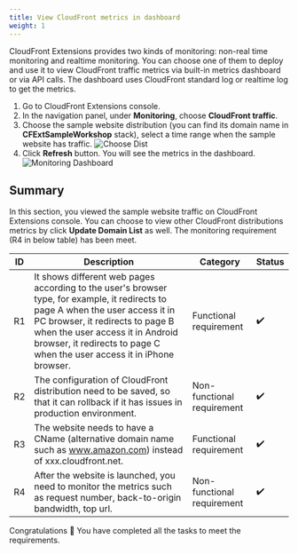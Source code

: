 ```yaml
---
title: View CloudFront metrics in dashboard 
weight: 1
---
```


CloudFront Extensions provides two kinds of monitoring: non-real time monitoring and realtime monitoring. You can choose one of them to deploy and use it to view CloudFront traffic metrics via built-in metrics dashboard or via API calls. The dashboard uses CloudFront standard log or realtime log to get the metrics.


1. Go to CloudFront Extensions console.
2. In the navigation panel, under **Monitoring**, choose **CloudFront traffic**.
2. Choose the sample website distribution (you can find its domain name in **CFExtSampleWorkshop** stack), select a time range when the sample website has traffic.
   ![Choose Dist](/images/choose_dist_time.png)
3. Click **Refresh** button. You will see the metrics in the dashboard.
  ![Monitoring Dashboard](/images/monitoring_dashboard.png)


## Summary

In this section, you viewed the sample website traffic on CloudFront Extensions console. You can choose to view other CloudFront distributions metrics by click **Update Domain List** as well. The monitoring requirement (R4 in below table) has been meet.

| ID | Description  | Category                   | Status |
|----|------------------------------------------------------------------------------------------------------------------------------------------------------------------------------------------------------------------------------------------------------------------------------------|----------------------------|--------|
| R1 | It shows different web pages according to the user's browser type, for example, it redirects to page A when the user access it in PC browser, it redirects to page B when the user access it in Android browser, it redirects to page C when the user access it in iPhone browser. | Functional requirement     |    :heavy_check_mark:    |
| R2 | The configuration of CloudFront distribution need to be saved, so that it can rollback if it has issues in production environment.                                         | Non-functional requirement     |     :heavy_check_mark:   |
| R3 |      The website needs to have a CName (alternative domain name such as www.amazon.com) instead of xxx.cloudfront.net.                                                                                                                                          | Functional requirement |   :heavy_check_mark:     |
| R4 | After the website is launched, you need to monitor the metrics such as request number, back-to-origin bandwidth, top url.           | Non-functional requirement |   :heavy_check_mark:     |



Congratulations :tada:
You have completed all the tasks to meet the requirements.


